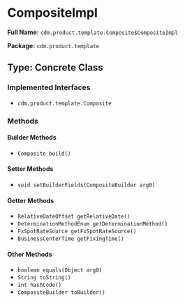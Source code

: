 # CompositeImpl

**Full Name:** `cdm.product.template.Composite$CompositeImpl`

**Package:** `cdm.product.template`

## Type: Concrete Class

### Implemented Interfaces

- `cdm.product.template.Composite`

### Methods

#### Builder Methods

- `Composite build()`

#### Setter Methods

- `void setBuilderFields(CompositeBuilder arg0)`

#### Getter Methods

- `RelativeDateOffset getRelativeDate()`
- `DeterminationMethodEnum getDeterminationMethod()`
- `FxSpotRateSource getFxSpotRateSource()`
- `BusinessCenterTime getFixingTime()`

#### Other Methods

- `boolean equals(Object arg0)`
- `String toString()`
- `int hashCode()`
- `CompositeBuilder toBuilder()`

